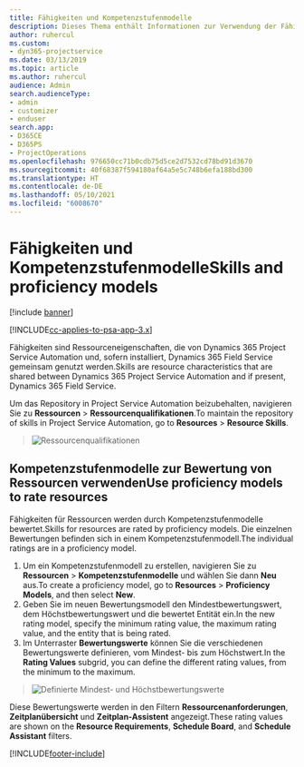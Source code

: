 ```yaml
---
title: Fähigkeiten und Kompetenzstufenmodelle
description: Dieses Thema enthält Informationen zur Verwendung der Fähigkeiten und Kompetenzstufenmodelle.
author: ruhercul
ms.custom:
- dyn365-projectservice
ms.date: 03/13/2019
ms.topic: article
ms.author: ruhercul
audience: Admin
search.audienceType:
- admin
- customizer
- enduser
search.app:
- D365CE
- D365PS
- ProjectOperations
ms.openlocfilehash: 976650cc71b0cdb75d5ce2d7532cd78bd91d3670
ms.sourcegitcommit: 40f68387f594180af64a5e5c748b6efa188bd300
ms.translationtype: HT
ms.contentlocale: de-DE
ms.lasthandoff: 05/10/2021
ms.locfileid: "6008670"
---
```

# <a name="skills-and-proficiency-models"></a><span data-ttu-id="a7d6c-103">Fähigkeiten und Kompetenzstufenmodelle</span><span class="sxs-lookup"><span data-stu-id="a7d6c-103">Skills and proficiency models</span></span>

[!include [banner](../includes/psa-now-project-operations.md)]

[!INCLUDE[cc-applies-to-psa-app-3.x](../includes/cc-applies-to-psa-app-3x.md)]

<span data-ttu-id="a7d6c-104">Fähigkeiten sind Ressourceneigenschaften, die von Dynamics 365 Project Service Automation und, sofern installiert, Dynamics 365 Field Service gemeinsam genutzt werden.</span><span class="sxs-lookup"><span data-stu-id="a7d6c-104">Skills are resource characteristics that are shared between Dynamics 365 Project Service Automation and if present, Dynamics 365 Field Service.</span></span> 

<span data-ttu-id="a7d6c-105">Um das Repository in Project Service Automation beizubehalten, navigieren Sie zu **Ressourcen** \> **Ressourcenqualifikationen**.</span><span class="sxs-lookup"><span data-stu-id="a7d6c-105">To maintain the repository of skills in Project Service Automation, go to **Resources** \> **Resource Skills**.</span></span> 

> ![Ressourcenqualifikationen](media/Resource-Management-image84.png)

## <a name="use-proficiency-models-to-rate-resources"></a><span data-ttu-id="a7d6c-107">Kompetenzstufenmodelle zur Bewertung von Ressourcen verwenden</span><span class="sxs-lookup"><span data-stu-id="a7d6c-107">Use proficiency models to rate resources</span></span>

<span data-ttu-id="a7d6c-108">Fähigkeiten für Ressourcen werden durch Kompetenzstufenmodelle bewertet.</span><span class="sxs-lookup"><span data-stu-id="a7d6c-108">Skills for resources are rated by proficiency models.</span></span> <span data-ttu-id="a7d6c-109">Die einzelnen Bewertungen befinden sich in einem Kompetenzstufenmodell.</span><span class="sxs-lookup"><span data-stu-id="a7d6c-109">The individual ratings are in a proficiency model.</span></span> 

1. <span data-ttu-id="a7d6c-110">Um ein Kompetenzstufenmodell zu erstellen, navigieren Sie zu **Ressourcen** \> **Kompetenzstufenmodelle** und wählen Sie dann **Neu** aus.</span><span class="sxs-lookup"><span data-stu-id="a7d6c-110">To create a proficiency model, go to **Resources** \> **Proficiency Models**, and then select **New**.</span></span>
2. <span data-ttu-id="a7d6c-111">Geben Sie im neuen Bewertungsmodell den Mindestbewertungswert, dem Höchstbewertungswert und die bewertet Entität ein.</span><span class="sxs-lookup"><span data-stu-id="a7d6c-111">In the new rating model, specify the minimum rating value, the maximum rating value, and the entity that is being rated.</span></span>
3. <span data-ttu-id="a7d6c-112">Im Unterraster **Bewertungswerte** können Sie die verschiedenen Bewertungswerte definieren, vom Mindest- bis zum Höchstwert.</span><span class="sxs-lookup"><span data-stu-id="a7d6c-112">In the **Rating Values** subgrid, you can define the different rating values, from the minimum to the maximum.</span></span>

> ![Definierte Mindest- und Höchstbewertungswerte](media/Resource-Management-image85.png)

<span data-ttu-id="a7d6c-114">Diese Bewertungswerte werden in den Filtern **Ressourcenanforderungen**, **Zeitplanübersicht** und **Zeitplan-Assistent** angezeigt.</span><span class="sxs-lookup"><span data-stu-id="a7d6c-114">These rating values are shown on the **Resource Requirements**, **Schedule Board**, and **Schedule Assistant** filters.</span></span>


[!INCLUDE[footer-include](../includes/footer-banner.md)]
